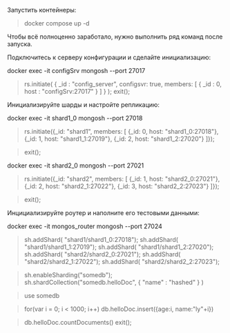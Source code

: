 Запустить контейнеры:

> docker compose up -d

Чтобы всё полноценно заработало, нужно выполнить ряд команд после запуска.

Подключитесь к серверу конфигурации и сделайте инициализацию:

docker exec -it configSrv mongosh --port 27017

> rs.initiate(
  {
    _id : "config_server",
       configsvr: true,
    members: [
      { _id : 0, host : "configSrv:27017" }
    ]
  }
);
> exit();

Инициализируйте шарды и настройте репликацию:

docker exec -it shard1_0 mongosh --port 27018

> rs.initiate({_id: "shard1", members: [
  {_id: 0, host: "shard1_0:27018"},
  {_id: 1, host: "shard1_1:27019"},
  {_id: 2, host: "shard1_2:27020"}
  ]});

> exit();

docker exec -it shard2_0 mongosh --port 27021

> rs.initiate({_id: "shard2", members: [
  {_id: 1, host: "shard2_0:27021"},
  {_id: 2, host: "shard2_1:27022"},
  {_id: 3, host: "shard2_2:27023"}
  ]});

> exit();

Инцициализируйте роутер и наполните его тестовыми данными:

docker exec -it mongos_router mongosh --port 27024

> sh.addShard( "shard1/shard1_0:27018");
> sh.addShard( "shard1/shard1_1:27019");
> sh.addShard( "shard1/shard1_2:27020");
> sh.addShard( "shard2/shard2_0:27021");
> sh.addShard( "shard2/shard2_1:27022");
> sh.addShard( "shard2/shard2_2:27023");

> sh.enableSharding("somedb");
> sh.shardCollection("somedb.helloDoc", { "name" : "hashed" } )

> use somedb

> for(var i = 0; i < 1000; i++) db.helloDoc.insert({age:i, name:"ly"+i})

> db.helloDoc.countDocuments() 
> exit(); 